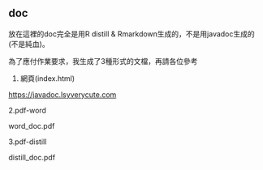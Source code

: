 ## doc

放在這裡的doc完全是用R distill & Rmarkdown生成的，不是用javadoc生成的(不是純血)。

為了應付作業要求，我生成了3種形式的文檔，再請各位參考

1. 網頁(index.html)

https://javadoc.lsyverycute.com

2.pdf-word

word_doc.pdf

3.pdf-distill

distill_doc.pdf


